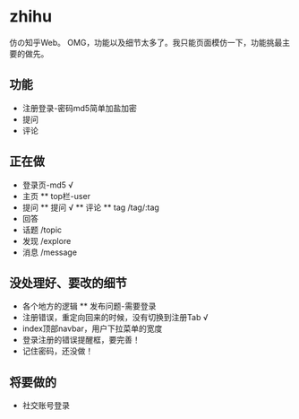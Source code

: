 # zhihu
仿の知乎Web。
OMG，功能以及细节太多了。我只能页面模仿一下，功能挑最主要的做先。

## 功能
* 注册登录-密码md5简单加盐加密
* 提问
* 评论

## 正在做
* 登录页-md5 √
* 主页
  ** top栏-user
* 提问
  ** 提问 √
  ** 评论
  ** tag /tag/:tag
* 回答
* 话题 /topic
* 发现 /explore
* 消息 /message


## 没处理好、要改的细节
* 各个地方的逻辑
  ** 发布问题-需要登录
* 注册错误，重定向回来的时候，没有切换到注册Tab √
* index顶部navbar，用户下拉菜单的宽度
* 登录注册的错误提醒框，要完善！
* 记住密码，还没做！


## 将要做的
* 社交账号登录